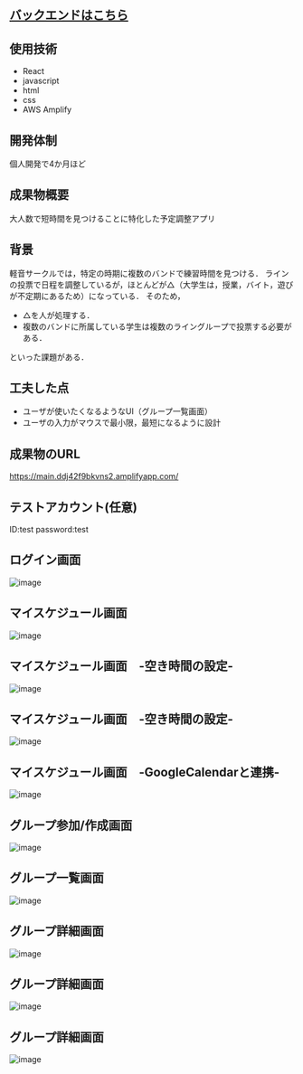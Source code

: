 ## [バックエンドはこちら](https://github.com/egashirashunsuke/FindTime_Back)

## 使用技術
- React
- javascript
- html
- css
- AWS Amplify

## 開発体制
個人開発で4か月ほど

## 成果物概要
大人数で短時間を見つけることに特化した予定調整アプリ

## 背景
軽音サークルでは，特定の時期に複数のバンドで練習時間を見つける．
ラインの投票で日程を調整しているが，ほとんどが△（大学生は，授業，バイト，遊びが不定期にあるため）になっている．
そのため，
- △を人が処理する．
- 複数のバンドに所属している学生は複数のライングループで投票する必要がある．

といった課題がある．

## 工夫した点
- ユーザが使いたくなるようなUI（グループ一覧画面）
- ユーザの入力がマウスで最小限，最短になるように設計

## 成果物のURL
https://main.ddj42f9bkvns2.amplifyapp.com/

## テストアカウント(任意)
ID:test password:test

## ログイン画面
![image](https://github.com/user-attachments/assets/7fe1c6af-89cc-4fd2-b638-1c87424442ac)

## マイスケジュール画面
![image](https://github.com/user-attachments/assets/feee128e-a4f0-42e5-a1b4-9a5cf2e2d034)

## マイスケジュール画面　-空き時間の設定-
![image](https://github.com/user-attachments/assets/c82b5d28-3d47-44af-a387-06a2bf22872b)

## マイスケジュール画面　-空き時間の設定-
![image](https://github.com/user-attachments/assets/e1ebf03a-8527-4778-b28a-99b85e0ff6a4)

## マイスケジュール画面　-GoogleCalendarと連携-　
![image](https://github.com/user-attachments/assets/ebb68cdc-7365-465b-b18c-b4b5090dc5cf)


## グループ参加/作成画面
![image](https://github.com/user-attachments/assets/df9876dd-de77-40bc-ab20-7380e6022995)

## グループ一覧画面
![image](https://github.com/user-attachments/assets/d227c385-ce83-45f6-9ab6-a7c535416616)

## グループ詳細画面
![image](https://github.com/user-attachments/assets/a20ad11c-f814-412c-bf06-5953e3b038b9)

## グループ詳細画面
![image](https://github.com/user-attachments/assets/142c2386-bd25-47a7-95dc-7cf576e1ee71)

## グループ詳細画面
![image](https://github.com/user-attachments/assets/93a47a2e-439d-4251-973b-0c2930a14b88)


